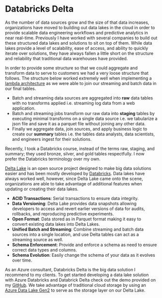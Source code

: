 # Databricks Delta

As the number of data sources grow and the size of that data increases, organizations have moved to building out data lakes in the cloud in order to provide scalable data engineering workflows and predictive analytics in near real-time. Previously I have worked with several companies to build out these structured data lakes and solutions to sit on top of them. While data lakes provide a level of scalability, ease of access, and ability to quickly iterate over solutions, they have always fallen a little short on the structure and reliability that traditional data warehouses have provided. 

In order to provide some structure so that we could aggregate and transform data to serve to customers we had a very loose structure that follows. The structure below worked extremely well when implementing a [lambda architecture](https://en.wikipedia.org/wiki/Lambda_architecture) as we were able to join our streaming and batch data in our final tables.   
- Batch and streaming data sources are aggregated into **raw** data tables with no transforms applied i.e. streaming log data from a web application.   
- Batch and streaming jobs transform our raw data into **staging** tables by executing minimal transforms on a single data source i.e. we tabularize a json file and save it as a parquet file without joining any other data. 
- Finally we aggregate data, join sources, and apply business logic to create our **summary** tables i.e. the tables data analysts, data scientists, and engineers ingest for their solutions. 

Recently, I took a Databricks course, instead of the terms raw, staging, and summary; they used bronze, silver, and gold tables respectfully. I now prefer the Databricks terminology over my own.    

[Delta Lake](https://delta.io/) is an open source project designed to make big data solutions easier and has been mostly developed by [Databricks](https://databricks.com). Data lakes have always worked well, however, since Delta Lake came onto the scene, organizations are able to take advantage of additional features when updating or creating their data lakes. 

 - **ACID Transactions**: Serial transactions to ensure data integrity.
 - **Data Versioning**: Delta Lake provides data snapshots allowing developers to access and revert earlier versions of data for audits, rollbacks, and reproducing predictive experiments. 
 - **Open Format**: Data stored as in Parquet format making it easy to convert existing data lakes into Delta Lakes.  
 - **Unified Batch and Streaming**: Combine streaming and batch data sources into a single location, and use Delta tables can act as a streaming source as well.  
 - **Schema Enforcement**: Provide and enforce a schema as need to ensure correct data types and columns.  
 - **Schema Evolution**: Easily change the schema of your data as it evolves over time.  


As an Azure consultant, Databricks Delta is the big data solution I recommend to my clients. To get started developing a data lake solution with Azure Databricks and Databrick Delta check out the demo provided on my [GitHub](). We take advantage of traditional cloud storage by using an [Azure Data Lake Gen2](https://docs.microsoft.com/en-us/azure/storage/blobs/data-lake-storage-introduction) to serve as the storage layer on our Delta Lake. 